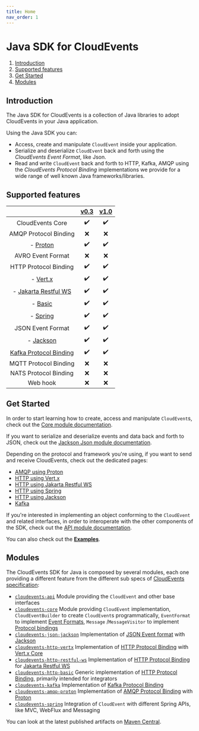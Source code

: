 ```yaml
---
title: Home
nav_order: 1
---
```


# Java SDK for CloudEvents

1. [Introduction](#introduction)
1. [Supported features](#supported-features)
1. [Get Started](#get-started)
1. [Modules](#modules)

## Introduction

The Java SDK for CloudEvents is a collection of Java libraries to adopt CloudEvents in your Java application.

Using the Java SDK you can:

* Access, create and manipulate `CloudEvent` inside your application.
* Serialize and deserialize `CloudEvent` back and forth using the _CloudEvents Event Format_, like Json.
* Read and write `CloudEvent` back and forth to HTTP, Kafka, AMQP using the _CloudEvents Protocol Binding_
  implementations we provide for a wide range of well known Java frameworks/libraries.

## Supported features

|                                         | [v0.3](https://github.com/cloudevents/spec/tree/v0.3) | [v1.0](https://github.com/cloudevents/spec/tree/v1.0) |
| :-------------------------------------: | :---------------------------------------------------: | :---------------------------------------------------: |
|            CloudEvents Core             |                  :heavy_check_mark:                   |                  :heavy_check_mark:                   |
|          AMQP Protocol Binding          |                          :x:                          |                          :x:                          |
|            - [Proton](amqp-proton.md)             |                  :heavy_check_mark:                   |                  :heavy_check_mark:                   |
|            AVRO Event Format            |                          :x:                          |                          :x:                          |
|          HTTP Protocol Binding          |                  :heavy_check_mark:                   |                  :heavy_check_mark:                   |
|         - [Vert.x](http-vertx.md)          |                  :heavy_check_mark:                   |                  :heavy_check_mark:                   |
| - [Jakarta Restful WS](http-jakarta-restful-ws.md) |                  :heavy_check_mark:                   |                  :heavy_check_mark:                   |
|          - [Basic](http-basic.md)          |                  :heavy_check_mark:                   |                  :heavy_check_mark:                   |
|          - [Spring](spring.md)          |                  :heavy_check_mark:                   |                  :heavy_check_mark:                   |
|            JSON Event Format            |                  :heavy_check_mark:                   |                  :heavy_check_mark:                   |
|    - [Jackson](json-jackson.md)    |                  :heavy_check_mark:                   |                  :heavy_check_mark:                   |
|     [Kafka Protocol Binding](kafka.md)     |                  :heavy_check_mark:                   |                  :heavy_check_mark:                   |
|          MQTT Protocol Binding          |                          :x:                          |                          :x:                          |
|          NATS Protocol Binding          |                          :x:                          |                          :x:                          |
|                Web hook                 |                          :x:                          |                          :x:                          |

## Get Started

In order to start learning how to create, access and manipulate `CloudEvent`s, check out
the [Core module documentation](core.md).

If you want to serialize and deserialize events and data back and forth to JSON, check out
the [Jackson Json module documentation](json-jackson.md).

Depending on the protocol and framework you're using, if you want to send and receive CloudEvents, check out the
dedicated pages:

* [AMQP using Proton](amqp-proton.md)
* [HTTP using Vert.x](http-vertx.md)
* [HTTP using Jakarta Restful WS](http-jakarta-restful-ws.md)
* [HTTP using Spring](spring.md)
* [HTTP using Jackson](json-jackson.md)
* [Kafka](kafka.md)

If you're interested in implementing an object conforming to the `CloudEvent` and related interfaces, in order to
interoperate with the other components of the SDK, check out the [API module documentation](api.md).

You can also check out the [**Examples**](https://github.com/cloudevents/sdk-java/tree/master/examples).

## Modules

The CloudEvents SDK for Java is composed by several modules, each one providing a different feature from the different
sub specs of [CloudEvents specification](#supported-features):

* [`cloudevents-api`] Module providing the `CloudEvent` and other base interfaces
* [`cloudevents-core`] Module providing `CloudEvent` implementation, `CloudEventBuilder` to create `CloudEvent`s
  programmatically, `EventFormat` to
  implement [Event Formats](https://github.com/cloudevents/spec/blob/v1.0/spec.md#event-format), `Message`
  /`MessageVisitor` to
  implement [Protocol bindings](https://github.com/cloudevents/spec/blob/v1.0/spec.md#protocol-binding)
* [`cloudevents-json-jackson`] Implementation of [JSON Event format]
  with [Jackson](https://github.com/FasterXML/jackson)
* [`cloudevents-http-vertx`] Implementation of [HTTP Protocol Binding] with [Vert.x Core](https://vertx.io/)
* [`cloudevents-http-restful-ws`] Implementation of [HTTP Protocol Binding]
  for [Jakarta Restful WS](https://jakarta.ee/specifications/restful-ws/)
* [`cloudevents-http-basic`] Generic implementation of [HTTP Protocol Binding], primarily intended for integrators
* [`cloudevents-kafka`] Implementation of [Kafka Protocol Binding]
* [`cloudevents-amqp-proton`] Implementation of [AMQP Protocol Binding] with [Proton](http://qpid.apache.org/proton/)
* [`cloudevents-spring`] Integration of `CloudEvent` with different Spring APIs, like MVC, WebFlux and Messaging

You can look at the latest published artifacts on [Maven Central](https://search.maven.org/search?q=g:io.cloudevents).

[JSON Event Format]: https://github.com/cloudevents/spec/blob/v1.0/json-format.md

[HTTP Protocol Binding]: https://github.com/cloudevents/spec/blob/v1.0/http-protocol-binding.md

[Kafka Protocol Binding]: https://github.com/cloudevents/spec/blob/v1.0/kafka-protocol-binding.md

[AMQP Protocol Binding]: https://github.com/cloudevents/spec/blob/v1.0/amqp-protocol-binding.md

[`cloudevents-api`]: https://github.com/cloudevents/sdk-java/tree/master/api

[`cloudevents-core`]: https://github.com/cloudevents/sdk-java/tree/master/core

[`cloudevents-json-jackson`]: https://github.com/cloudevents/sdk-java/tree/master/formats/json-jackson

[`cloudevents-http-vertx`]: https://github.com/cloudevents/sdk-java/tree/master/http/vertx

[`cloudevents-http-basic`]: https://github.com/cloudevents/sdk-java/tree/master/http/basic

[`cloudevents-http-restful-ws`]: https://github.com/cloudevents/sdk-java/tree/master/http/restful-ws

[`cloudevents-kafka`]: https://github.com/cloudevents/sdk-java/tree/master/kafka

[`cloudevents-amqp-proton`]: https://github.com/cloudevents/sdk-java/tree/master/amqp

[`cloudevents-spring`]: https://github.com/cloudevents/sdk-java/tree/master/spring

